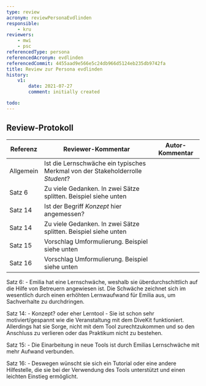 ```yaml
---
type: review
acronym: reviewPersonaEvdlinden
responsible:
    - kru
reviewers:
    - mwi
    - psc
referencedType: persona
referencedAcronym: evdlinden
referencedCommit: 4455aad9e566e5c24db966d5124eb235db9742fa
title: Review zur Persona evdlinden
history:
    v1:
        date: 2021-07-27
        comment: initially created

todo:
---
```



## Review-Protokoll

| Referenz | Reviewer-Kommentar | Autor-Kommentar |
|------------|------------------|-----------------|
| Allgemein | Ist die Lernschwäche ein typisches Merkmal von der Stakeholderrolle _Student_? | |
| Satz 6 | Zu viele Gedanken. In zwei Sätze splitten. Beispiel siehe unten | |
| Satz 14 | Ist der Begriff _Konzept_ hier angemessen? | |
| Satz 14 | Zu viele Gedanken. In zwei Sätze splitten. Beispiel siehe unten | |
| Satz 15 | Vorschlag Umformulierung. Beispiel siehe unten | |
| Satz 16 | Vorschlag Umformulierung. Beispiel siehe unten | |

Satz 6:
	- Emilia hat eine Lernschwäche, weshalb sie überdurchschittlich auf die Hilfe von Betreuern angewiesen ist. Die Schwäche zeichnet sich im wesentlich durch einen erhöhten Lernwaufwand für Emilia aus, um Sachverhalte zu durchdringen.

Satz 14: 
	- Konzept? oder eher Lerntool
	- Sie ist schon sehr motiviert/gespannt wie die Veranstaltung mit dem DiveKit funktioniert. Allerdings hat sie Sorge, nicht mit dem Tool zurechtzukommen und so den Anschluss zu verlieren oder das Praktikum nicht zu bestehen.

Satz 15:
	- Die Einarbeitung in neue Tools ist durch Emilias Lernschwäche mit mehr Aufwand verbunden.

Satz 16:
	- Deswegen wünscht sie sich ein Tutorial oder eine andere Hilfestelle, die sie bei der Verwendung des Tools unterstützt und einen leichten Einstieg ermöglicht.